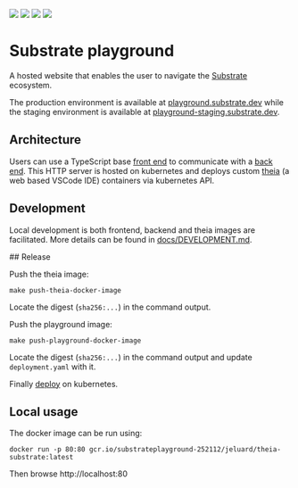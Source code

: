 ![](https://github.com/paritytech/substrate-playground/workflows/Continuous%20Integration%20Playground/badge.svg) ![](https://github.com/paritytech/substrate-playground/workflows/Continuous%20Integration%20Templates/badge.svg)
![](https://github.com/paritytech/substrate-playground/workflows/Continuous%20Deployment%20Playground%20staging/badge.svg) ![](https://github.com/paritytech/substrate-playground/workflows/Continuous%20Deployment%20Templates%20staging/badge.svg)

# Substrate playground

A hosted website that enables the user to navigate the [Substrate](https://github.com/paritytech/substrate) ecosystem.

The production environment is available at [playground.substrate.dev](https://playground.substrate.dev) while the staging environment is available at [playground-staging.substrate.dev](https://playground-staging.substrate.dev).

## Architecture

Users can use a TypeScript base [front end](/frontend) to communicate with a [back end](/backend). This HTTP server is hosted on kubernetes and deploys custom [theia](https://www.theia-ide.org/) (a web based VSCode IDE) containers via kubernetes API.

## Development

Local development is both frontend, backend and theia images are facilitated. More details can be found in [docs/DEVELOPMENT.md](docs/DEVELOPMENT.md).

## Release

Push the theia image:

```
make push-theia-docker-image
```

Locate the digest (`sha256:...`) in the command output.

Push the playground image:

```
make push-playground-docker-image
```

Locate the digest (`sha256:...`) in the command output and update `deployment.yaml` with it.

Finally [deploy](docs/deployment.md) on kubernetes.

## Local usage

The docker image can be run using:

```
docker run -p 80:80 gcr.io/substrateplayground-252112/jeluard/theia-substrate:latest
```

Then browse http://localhost:80
